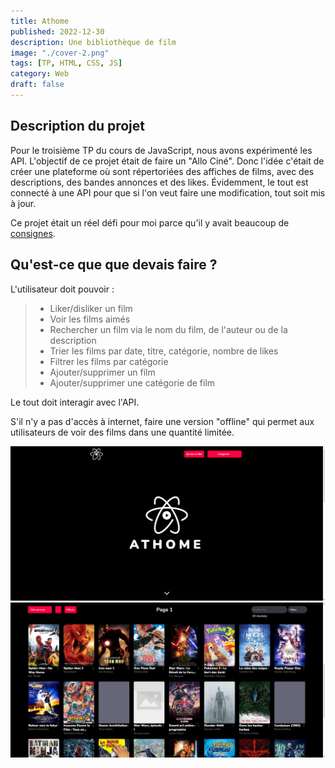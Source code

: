 ```yaml
---
title: Athome
published: 2022-12-30
description: Une bibliothèque de film
image: "./cover-2.png"
tags: [TP, HTML, CSS, JS]
category: Web
draft: false
---
```


<!-- # Athome -->

## Description du projet

Pour le troisième TP du cours de JavaScript, nous avons expérimenté les API.
L'objectif de ce projet était de faire un "Allo Ciné".
Donc l'idée c'était de créer une plateforme où sont répertoriées des affiches de films, avec des descriptions, des bandes annonces et des likes.
Évidemment, le tout est connecté à une API pour que si l'on veut faire une modification, tout soit mis à jour.

Ce projet était un réel défi pour moi parce qu'il y avait beaucoup de [consignes](#consignes).

## Qu'est-ce que que devais faire ?

L'utilisateur doit pouvoir :

> - Liker/disliker un film<br/>
> - Voir les films aimés<br/>
> - Rechercher un film via le nom du film, de l'auteur ou de la description<br/>
> - Trier les films par date, titre, catégorie, nombre de likes<br/>
> - Filtrer les films par catégorie<br/>
> - Ajouter/supprimer un film<br/>
> - Ajouter/supprimer une catégorie de film<br/>

Le tout doit interagir avec l'API.

S'il n'y a pas d'accès à internet, faire une version "offline" qui permet aux utilisateurs de voir des films dans une quantité limitée.


![](athome-main.png)
![](athome-movies.png)